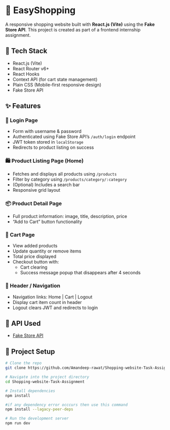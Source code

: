 # 🛒 EasyShopping

A responsive shopping website built with **React.js (Vite)** using the **Fake Store API**. This project is created as part of a frontend internship assignment.

## 🔧 Tech Stack

- React.js (Vite)
- React Router v6+
- React Hooks
- Context API (for cart state management)
- Plain CSS (Mobile-first responsive design)
- Fake Store API

## ✨ Features

### 🔐 Login Page
- Form with username & password
- Authenticated using Fake Store API’s `/auth/login` endpoint
- JWT token stored in `localStorage`
- Redirects to product listing on success

### 🛍️ Product Listing Page (Home)
- Fetches and displays all products using `/products`
- Filter by category using `/products/category/:category`
- (Optional) Includes a search bar
- Responsive grid layout

### 📦 Product Detail Page
- Full product information: image, title, description, price
- “Add to Cart” button functionality

### 🛒 Cart Page
- View added products
- Update quantity or remove items
- Total price displayed
- Checkout button with:
  - Cart clearing
  - Success message popup that disappears after 4 seconds

### 📌 Header / Navigation
- Navigation links: Home | Cart | Logout
- Display cart item count in header
- Logout clears JWT and redirects to login

## 🔗 API Used

- [Fake Store API](https://fakestoreapi.com/docs)

## 📁 Project Setup

```bash
# Clone the repo
git clone https://github.com/Amandeep-rawat/Shopping-website-Task-Assignment.git

# Navigate into the project directory
cd Shopping-website-Task-Assignment

# Install dependencies
npm install

#if any dependency error occcurs then use this command
npm install --lagacy-peer-deps

# Run the development server
npm run dev
